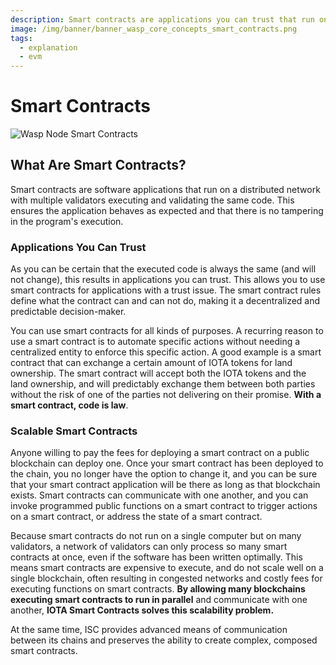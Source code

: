```yaml
---
description: Smart contracts are applications you can trust that run on a distributed network with multiple validators all executing and validating the same code.
image: /img/banner/banner_wasp_core_concepts_smart_contracts.png
tags:
  - explanation
  - evm
---
```


# Smart Contracts

![Wasp Node Smart Contracts](/img/banner/banner_wasp_core_concepts_smart_contracts.png)

## What Are Smart Contracts?

Smart contracts are software applications that run on a distributed network with multiple validators executing and
validating the same code. This ensures the application behaves as expected and that there is no tampering in the
program's execution.

### Applications You Can Trust

As you can be certain that the executed code is always the same (and will not change), this results in
applications you can trust. This allows you to use smart contracts for applications with a trust issue. The
smart contract rules define what the contract can and can not do, making it a decentralized and predictable
decision-maker.

You can use smart contracts for all kinds of purposes. A recurring reason to use a smart contract is to automate
specific
actions without needing a centralized entity to enforce this specific action. A good example is a smart contract
that can exchange a certain amount of IOTA tokens for land ownership. The smart contract will accept
both the IOTA tokens and the land ownership, and will predictably exchange them between both parties without the risk of
one of the parties not delivering on their promise. **With a smart contract, code is law**.

### Scalable Smart Contracts

Anyone willing to pay the fees for deploying a smart contract on a public blockchain can deploy one. Once your smart
contract has been deployed to the chain, you no longer have the option to change it, and you can be sure that your
smart contract application will be there as long as that blockchain exists. Smart contracts can communicate with one
another, and you can invoke programmed public functions on a smart contract to trigger actions on a smart contract, or
address the state of a smart contract.

Because smart contracts do not run on a single computer but on many validators, a network of validators can only
process so many smart contracts at once, even if the software has been written optimally. This means smart contracts are
expensive to execute, and do not scale well on a single blockchain, often resulting in congested networks and costly
fees for executing functions on smart contracts. **By allowing many blockchains executing smart contracts to run in
parallel** and communicate with one another, **IOTA Smart Contracts solves this scalability problem.**

At the same time, ISC provides advanced means of communication between its chains and preserves the ability to create
complex, composed smart contracts.
